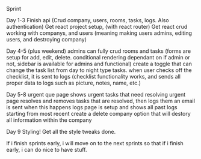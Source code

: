 Sprint

Day 1-3 Finish api (Crud company, users, rooms, tasks, logs. Also authentication) Get react project setup, (with react router) Get react crud working with companys, and users (meaning making users admins, editing users, and destroying company)

Day 4-5 (plus weekend) admins can fully crud rooms and tasks (forms are setup for add, edit, delete. conditional rendering dependant on if admin or not, sidebar is available for admins and functional) create a toggle that can change the task list from day to night type tasks. when user checks off the checklist, it is sent to logs (checklist functionality works, and sends all proper data to logs such as picture, notes, name, etc.)

Day 5-8 urgent que page shows urgent tasks that need resolving urgent page resolves and removes tasks that are resolved, then logs them an email is sent when this happens logs page is setup and shows all past logs starting from most recent create a delete company option that will destory all information within the company

Day 9 Styling! Get all the style tweaks done.

If i finish sprints early, i will move on to the next sprints so that if i finish early, i can do nice to have stuff.
